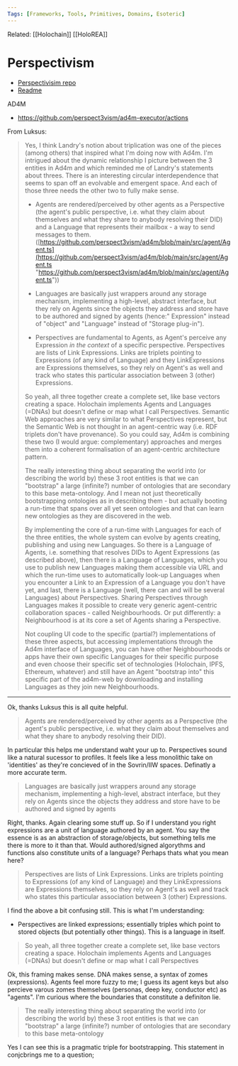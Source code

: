 ```yaml
---
Tags: [Frameworks, Tools, Primitives, Domains, Esoteric]
---
```

Related: [[Holochain]] [[HoloREA]]


# Perspectivism
- [Perspectivisim repo](https://github.com/lucksus/perspectivism)
- [Readme](https://github.com/perspect3vism/perspect3ve/blob/master/src/ad4m/README.md)

AD4M
- https://github.com/perspect3vism/ad4m-executor/actions

From Luksus:
> Yes, I think Landry's notion about triplication was one of the pieces (among others) that inspired what I'm doing now with Ad4m. I'm intrigued about the dynamic relationship I picture between the 3 entities in Ad4m and which reminded me of Landry's statements about threes. There is an interesting circular interdependence that seems to span off an evolvable and emergent space. And each of those three needs the other two to fully make sense. 
>
>- Agents are rendered/perceived by other agents as a Perspective (the agent's public perspective, i.e. what they claim about themselves and what they share to anybody resolving their DID) and a Language that represents their mailbox - a way to send messages to them. ([https://github.com/perspect3vism/ad4m/blob/main/src/agent/Agent.ts](https://github.com/perspect3vism/ad4m/blob/main/src/agent/Agent.ts "https://github.com/perspect3vism/ad4m/blob/main/src/agent/Agent.ts")) 
>
> - Languages are basically just wrappers around any storage mechanism, implementing a high-level, abstract interface, but they rely on Agents since the objects they address and store have to be authored and signed by agents (hence:" Expression" instead of "object" and "Language" instead of "Storage plug-in"). 
> 
> - Perspectives are fundamental to Agents, as Agent's perceive any Expression _in the context_ of a specific perspective. Perspectives are lists of Link Expressions. Links are triplets pointing to Expressions (of any kind of Language) and they LinkExpressions are Expressions themselves, so they rely on Agent's as well and track who states this particular association between 3 (other) Expressions. 
> 
> So yeah, all three together create a complete set, like base vectors creating a space. Holochain implements Agents and Languages (=DNAs) but doesn't define or map what I call Perspectives. Semantic Web approaches are very similar to what Perspectives represent, but the Semantic Web is not thought in an agent-centric way (i.e. RDF triplets don't have provenance). So you could say, Ad4m is combining these two (I would argue: complementary) approaches and merges them into a coherent formalisation of an agent-centric architecture pattern. 
> 
> The really interesting thing about separating the world into (or describing the world by) these 3 root entities is that we can "bootstrap" a large (infinite?) number of ontologies that are secondary to this base meta-ontology. And I mean not just theoretically bootstrapping ontologies as in describing them - but actually booting a run-time that spans over all yet seen ontologies and that can learn new ontologies as they are discovered in the web. 
> 
> By implementing the core of a run-time with Languages for each of the three entities, the whole system can evolve by agents creating, publishing and using new Languages. So there is a Language of Agents, i.e. something that resolves DIDs to Agent Expressions (as described above), then there is a Language of Languages, which you use to publish new Languages making them accessible via URL and which the run-time uses to automatically look-up Languages when you encounter a Link to an Expression of a Language you don't have yet, and last, there is a Language (well, there can and will be several Languages) about Perspectives. Sharing Perspectives through Languages makes it possible to create very generic agent-centric collaboration spaces - called Neighbourhoods. Or put differently: a Neighbourhood is at its core a set of Agents sharing a Perspective. 
> 
> Not coupling UI code to the specific (partial?) implementations of these three aspects, but accessing implementations through the Ad4m interface of Languages, you can have other Neighbourhoods or apps have their own specific Languages for their specific purpose and even choose their specific set of technologies (Holochain, IPFS, Ethereum, whatever) and still have an Agent "bootstrap into" this specific part of the ad4m-web by downloading and installing Languages as they join new Neighbourhoods.
--------------

Ok, thanks Luksus this is all quite helpful. 

> Agents are rendered/perceived by other agents as a Perspective (the agent's public perspective, i.e. what they claim about themselves and what they share to anybody resolving their DID).

In particular this helps me understand waht your up to. Perspectives sound like a natural sucessor to profiles. It feels like a less monolithic take on 'identities' as they're concieved of in the Sovrin/IIW spaces. Definatly a more accurate term. 

> Languages are basically just wrappers around any storage mechanism, implementing a high-level, abstract interface, but they rely on Agents since the objects they address and store have to be authored and signed by agents 

Right, thanks. Again clearing some stuff up. So if I understand you right expressions are a unit of language authored by an agent. You say the essence is as an abstraction of storage/objects, but something tells me there is more to it than that. Would authored/signed algorythms and functions also constitute units of a language? Perhaps thats what you mean here?

> Perspectives are lists of Link Expressions. Links are triplets pointing to Expressions (of any kind of Language) and they LinkExpressions are Expressions themselves, so they rely on Agent's as well and track who states this particular association between 3 (other) Expressions. 

I find the above a bit confusing still. This is what I'm understanding:
- Perspectives are linked expressions; essentially triples which point to stored objects (but potentially other things). This is a language in itself.

> So yeah, all three together create a complete set, like base vectors creating a space. Holochain implements Agents and Languages (=DNAs) but doesn't define or map what I call Perspectives

Ok, this framing makes sense. DNA makes sense, a syntax of zomes (expressions). Agents feel more fuzzy to me; I guess its agent keys but also percieve varous zomes themselves (personas, deep key, conductor etc) as "agents". I'm curious where the boundaries that constitute a definiton lie.

> The really interesting thing about separating the world into (or describing the world by) these 3 root entities is that we can "bootstrap" a large (infinite?) number of ontologies that are secondary to this base meta-ontology

Yes I can see this is a pragmatic triple for bootstrapping. This statement in conjcbrings me to a question; 